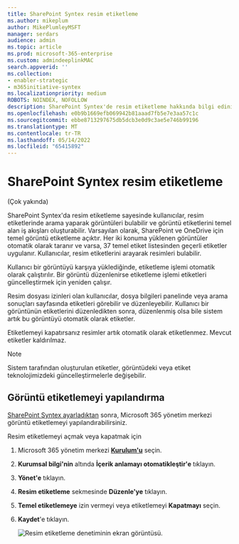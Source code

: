 ```yaml
---
title: SharePoint Syntex resim etiketleme
ms.author: mikeplum
author: MikePlumleyMSFT
manager: serdars
audience: admin
ms.topic: article
ms.prod: microsoft-365-enterprise
ms.custom: admindeeplinkMAC
search.appverid: ''
ms.collection:
- enabler-strategic
- m365initiative-syntex
ms.localizationpriority: medium
ROBOTS: NOINDEX, NOFOLLOW
description: SharePoint Syntex'de resim etiketleme hakkında bilgi edinin
ms.openlocfilehash: e0b9b1669efb069942b81aaad7fb5e7e3aa57c1c
ms.sourcegitcommit: ebbe8713297675db5dcb3e0d9c3ae5e746b99196
ms.translationtype: MT
ms.contentlocale: tr-TR
ms.lasthandoff: 05/14/2022
ms.locfileid: "65415892"
---
```

# <a name="image-tagging-in-sharepoint-syntex"></a>SharePoint Syntex resim etiketleme

(Çok yakında)

SharePoint Syntex'da resim etiketleme sayesinde kullanıcılar, resim etiketlerinde arama yaparak görüntüleri bulabilir ve görüntü etiketlerini temel alan iş akışları oluşturabilir. Varsayılan olarak, SharePoint ve OneDrive için temel görüntü etiketleme açıktır. Her iki konuma yüklenen görüntüler otomatik olarak taranır ve varsa, 37 temel etiket listesinden geçerli etiketler uygulanır. Kullanıcılar, resim etiketlerini arayarak resimleri bulabilir.

Kullanıcı bir görüntüyü karşıya yüklediğinde, etiketleme işlemi otomatik olarak çalıştırılır. Bir görüntü düzenlenirse etiketleme işlemi etiketleri güncelleştirmek için yeniden çalışır.

Resim dosyası izinleri olan kullanıcılar, dosya bilgileri panelinde veya arama sonuçları sayfasında etiketleri görebilir ve düzenleyebilir. Kullanıcı bir görüntünün etiketlerini düzenledikten sonra, düzenlenmiş olsa bile sistem artık bu görüntüyü otomatik olarak etiketler.

Etiketlemeyi kapatırsanız resimler artık otomatik olarak etiketlenmez. Mevcut etiketler kaldırılmaz.

> [!NOTE]
> Sistem tarafından oluşturulan etiketler, görüntüdeki veya etiket teknolojimizdeki güncelleştirmelerle değişebilir.

## <a name="configure-image-tagging"></a>Görüntü etiketlemeyi yapılandırma

[SharePoint Syntex ayarladıktan](set-up-content-understanding.md) sonra, Microsoft 365 yönetim merkezi görüntü etiketlemeyi yapılandırabilirsiniz.

Resim etiketlemeyi açmak veya kapatmak için

1. Microsoft 365 yönetim merkezi <a href="https://go.microsoft.com/fwlink/p/?linkid=2171997" target="_blank">**Kurulum'u**</a> seçin.

2. **Kurumsal bilgi'nin** altında **İçerik anlamayı otomatikleştir'e** tıklayın.

3. **Yönet'e** tıklayın.

4. **Resim etiketleme** sekmesinde **Düzenle'ye** tıklayın.

5. **Temel etiketlemeye** izin vermeyi veya etiketlemeyi **Kapatmayı** seçin.

6. **Kaydet**'e tıklayın.

    ![Resim etiketleme denetiminin ekran görüntüsü.](../media/content-understanding/sharepoint-syntex-image-tagging-control.png)
